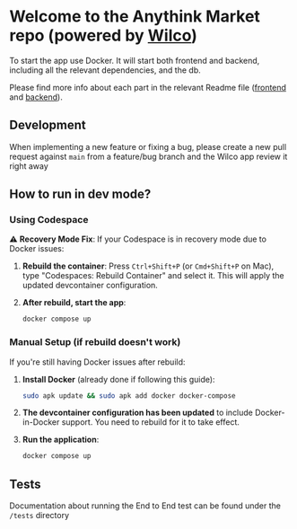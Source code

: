 # Welcome to the Anythink Market repo (powered by [Wilco](https://www.trywilco.com))

To start the app use Docker. It will start both frontend and backend, including all the relevant dependencies, and the db.

Please find more info about each part in the relevant Readme file ([frontend](frontend/readme.md) and [backend](backend/README.md)).

## Development

When implementing a new feature or fixing a bug, please create a new pull request against `main` from a feature/bug branch and the Wilco app review it right away

## How to run in dev mode?

### Using Codespace

⚠️ **Recovery Mode Fix**: If your Codespace is in recovery mode due to Docker issues:

1. **Rebuild the container**: Press `Ctrl+Shift+P` (or `Cmd+Shift+P` on Mac), type "Codespaces: Rebuild Container" and select it. This will apply the updated devcontainer configuration.

2. **After rebuild, start the app**:
   ```bash
   docker compose up
   ```

### Manual Setup (if rebuild doesn't work)
If you're still having Docker issues after rebuild:

1. **Install Docker** (already done if following this guide):
   ```bash
   sudo apk update && sudo apk add docker docker-compose
   ```

2. **The devcontainer configuration has been updated** to include Docker-in-Docker support. You need to rebuild for it to take effect.

3. **Run the application**:
   ```bash
   docker compose up
   ```

## Tests
Documentation about running the End to End test can be found under the `/tests` directory
